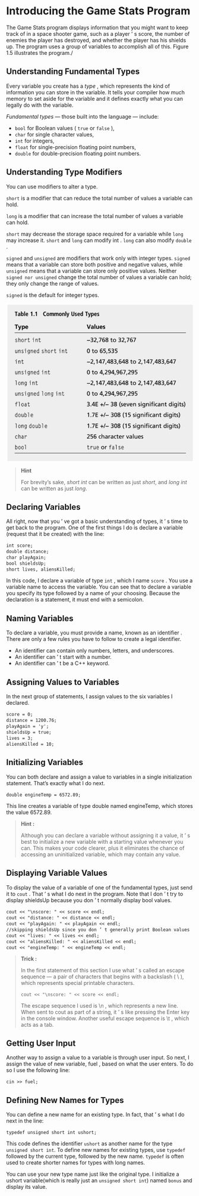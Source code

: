 # Introducing the Game Stats Program 

The Game Stats program displays information that you might want to keep track of in a space shooter game, such as a player ’ s score, the number of enemies the player has destroyed, and whether the player has his shields up. The program uses a group of variables to accomplish all of this. Figure 1.5 illustrates the program./

## Understanding Fundamental Types 

Every variable you create has a *type* , which represents the kind of information you can store in the variable. It tells your compiler how much memory to set aside for the variable and it defines exactly what you can legally do with the variable. 

*Fundamental types* — those built into the language — include:
- `bool` for Boolean values ( `true` or `false` ), 
- `char` for single character values, 
- `int` for integers, 
- `float` for single-precision floating point numbers, 
- `double` for double-precision floating point numbers. 

## Understanding Type Modifiers 

You can use modifiers to alter a type. 

`short` is a modifier that can reduce the total number of values a variable can hold. 

`long` is a modifier that can increase the total number of values a variable can hold. 

`short` may decrease the storage space required for a variable while `long` may increase it. `short` and `long` can modify int . `long` can also modify `double` . 

`signed` and `unsigned` are modifiers that work only with integer types. `signed` means that a variable can store both positive and negative values, while `unsigned` means that a variable can store only positive values. Neither `signed nor unsigned` change the total number of values a variable can hold; they only change the range of values. 

`signed` is the default for integer types.

<p align="center">
<img src="assets/Screenshot%202022-05-28%20152727.png"/>
</p>

> **Hint**
> 
> For brevity’s sake, *short int* can be written as just *short*, and *long int* can be written as just *long*.

## Declaring Variables 

All right, now that you ’ ve got a basic understanding of types, it ’ s time to get back to the program. One of the first things I do is declare a variable (request that it be created) with the line: 

```
int score;
double distance;
char playAgain;
bool shieldsUp;
short lives, aliensKilled;
```

In this code, I declare a variable of type `int` , which I name `score` . You use a variable name to access the variable. You can see that to declare a variable you specify its type followed by a name of your choosing. Because the declaration is a statement, it must end with a semicolon.

## Naming Variables 

To declare a variable, you must provide a name, known as an identifier . There are only a few rules you have to follow to create a legal identifier. 
- An identifier can contain only numbers, letters, and underscores. 
- An identifier can ’ t start with a number. 
- An identifier can ’ t be a C++ keyword.

## Assigning Values to Variables 

In the next group of statements, I assign values to the six variables I declared.

```
score = 0;
distance = 1200.76;
playAgain = 'y';
shieldsUp = true;
lives = 3;
aliensKilled = 10;
```

## Initializing Variables

You can both declare and assign a value to variables in a single initialization statement. That’s exactly what I do next.
```
double engineTemp = 6572.89; 
```

This line creates a variable of type double named engineTemp, which stores the value 6572.89. 

> **Hint :**
> 
> Although you can declare a variable without assigning it a value, it ’ s best to initialize a new variable with a starting value whenever you can. This makes your code clearer, plus it eliminates the chance of accessing an uninitialized variable, which may contain any value.

## Displaying Variable Values 

To display the value of a variable of one of the fundamental types, just send it to `cout` . That ’ s what I do next in the program. Note that I don ’ t try to display shieldsUp because you don ’ t normally display bool values.

```
cout << "\nscore: " << score << endl;
cout << "distance: " << distance << endl;
cout << "playAgain: " << playAgain << endl;
//skipping shieldsUp since you don ’ t generally print Boolean values
cout << "lives: " << lives << endl;
cout << "aliensKilled: " << aliensKilled << endl;
cout << "engineTemp: " << engineTemp << endl;
```

> **Trick :**
>
> In the first statement of this section I use what ’ s called an escape sequence — a pair of characters that begins with a backslash ( \ ), which represents special printable characters. 
> 
> ```
> cout << "\nscore: " << score << endl; 
> ```
> The escape sequence I used is \n , which represents a new line. When sent to cout as part of a string, it ’ s like pressing the Enter key in the console window. Another useful escape sequence is \t , which acts as a tab. 

## Getting User Input 

Another way to assign a value to a variable is through user input. So next, I assign the value of new variable, fuel , based on what the user enters. To do so I use the  following line:  
```
cin >> fuel; 
```

## Defining New Names for Types 

You can define a new name for an existing type. In fact, that ’ s what I do next in the line: 
```
typedef unsigned short int ushort; 
```

This code defines the identifier `ushort` as another name for the type `unsigned short int`. To define new names for existing types, use `typedef` followed by the current type, followed by the new name. `typedef` is often used to create shorter names for types with long names. 

You can use your new type name just like the original type. I initialize a ushort variable(which is really just an `unsigned short int`) named `bonus` and display its value.